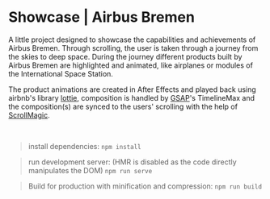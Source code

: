 # Showcase | Airbus Bremen

A little project designed to showcase the capabilities and achievements of Airbus Bremen.
Through scrolling, the user is taken through a journey from the skies to deep space.
During the journey different products built by Airbus Bremen are highlighted and animated, like airplanes or modules of the International Space Station.


The product animations are created in After Effects and played back using airbnb's library [lottie](https://github.com/airbnb/lottie-web),
composition is handled by [GSAP](https://greensock.com/)'s TimelineMax and the composition(s) are synced to the users' scrolling with the help of [ScrollMagic](http://scrollmagic.io/).

&nbsp;

> install dependencies:
`npm install`

> run development server:
(HMR is disabled as the code directly manipulates the DOM)
`npm run serve`

> Build for production with minification and compression:
`npm run build`
